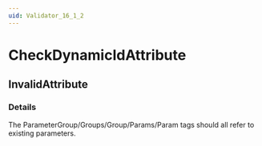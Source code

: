 ```yaml
---
uid: Validator_16_1_2
---
```


# CheckDynamicIdAttribute

## InvalidAttribute

<!-- Description, Properties, ... sections are auto-generated. -->
<!-- REPLACE ME AUTO-GENERATION -->

### Details

The ParameterGroup/Groups/Group/Params/Param tags should all refer to existing parameters.

<!-- Uncomment to add example code -->
<!--### Example code-->
